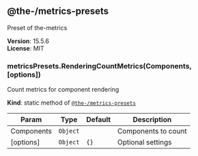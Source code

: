 <!--- Code generated by @the-/script-doc. DO NOT EDIT. -->

<a name="module_@the-/metrics-presets"></a>

## @the-/metrics-presets
Preset of the-metrics

**Version**: 15.5.6  
**License**: MIT  
<a name="module_@the-/metrics-presets.RenderingCountMetrics"></a>

### metricsPresets.RenderingCountMetrics(Components, [options])
Count metrics for component rendering

**Kind**: static method of [<code>@the-/metrics-presets</code>](#module_@the-/metrics-presets)  

| Param | Type | Default | Description |
| --- | --- | --- | --- |
| Components | <code>Object</code> |  | Components to count |
| [options] | <code>Object</code> | <code>{}</code> | Optional settings |

